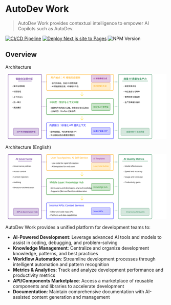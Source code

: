 # AutoDev Work

> AutoDev Work provides contextual intelligence to empower AI Copilots such as AutoDev.

[![CI/CD Pipeline](https://github.com/unit-mesh/autodev-work/actions/workflows/ci-cd.yml/badge.svg)](https://github.com/unit-mesh/autodev-work/actions/workflows/ci-cd.yml)
[![Deploy Next.js site to Pages](https://github.com/unit-mesh/autodev-work/actions/workflows/nextjs.yml/badge.svg)](https://github.com/unit-mesh/autodev-work/actions/workflows/nextjs.yml)
![NPM Version](https://img.shields.io/npm/v/%40autodev%2Fcontext-worker)


## Overview

Architecture

![](docs/arch.svg)

Architecture (English)

![](docs/arch-en.svg)

AutoDev Work provides a unified platform for development teams to:

- **AI-Powered Development**: Leverage advanced AI tools and models to assist in coding, debugging, and problem-solving
- **Knowledge Management**: Centralize and organize development knowledge, patterns, and best practices
- **Workflow Automation**: Streamline development processes through intelligent automation and pattern recognition
- **Metrics & Analytics**: Track and analyze development performance and productivity metrics
- **API/Components Marketplace**: Access a marketplace of reusable components and libraries to accelerate development
- **Documentation**: Maintain comprehensive documentation with AI-assisted content generation and management
